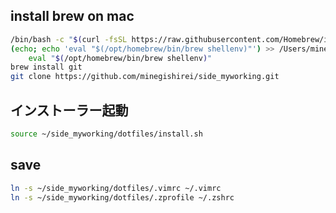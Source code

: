 

## install brew on mac

```sh
/bin/bash -c "$(curl -fsSL https://raw.githubusercontent.com/Homebrew/install/HEAD/install.sh)"
(echo; echo 'eval "$(/opt/homebrew/bin/brew shellenv)"') >> /Users/minegishirei/.zprofile
    eval "$(/opt/homebrew/bin/brew shellenv)"
brew install git
git clone https://github.com/minegishirei/side_myworking.git
```

## インストーラー起動

```sh
source ~/side_myworking/dotfiles/install.sh
```


## save

```sh
ln -s ~/side_myworking/dotfiles/.vimrc ~/.vimrc
ln -s ~/side_myworking/dotfiles/.zprofile ~/.zshrc
```








